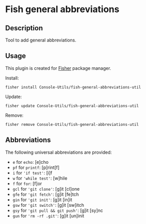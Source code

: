 # Fish general abbreviations

## Description

Tool to add general abbreviations.

## Usage

This plugin is created for [Fisher](https://github.com/jorgebucaran/fisher) package manager.

Install:

```fish
fisher install Console-Utils/fish-general-abbreviations-util
```

Update:

```fish
fisher update Console-Utils/fish-general-abbreviations-util
```

Remove:

```fish
fisher remove Console-Utils/fish-general-abbreviations-util
```

## Abbreviations

The following universal abbreviations are provided:


- `e` for `echo`: [e]cho
- `pf` for `printf`: [p]rint[f]
- `i` for `'if test'`: [i]f
- `w` for `'while test'`: [w]hile
- `f` for `for`: [f]or
- `gcl` for `'git clone'`: [g]it [cl]one
- `gfe` for `'git fetch'`: [g]it [fe]tch
- `gin` for `'git init'`: [g]it [in]it
- `gsw` for `'git switch'`: [g]it [sw]itch
- `gsy` for `'git pull && git push'`: [g]it [sy]nc
- `gun` for `'rm -rf .git'`: [g]it [un]init

